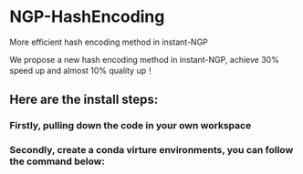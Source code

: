 # NGP-HashEncoding
More efficient hash encoding method in instant-NGP

We propose a new hash encoding method in instant-NGP, achieve 30% speed up and almost 10% quality up！ 

## Here are the install steps:

### Firstly, pulling down the code in your own workspace

### Secondly, create a conda virture environments, you can follow the command below:


